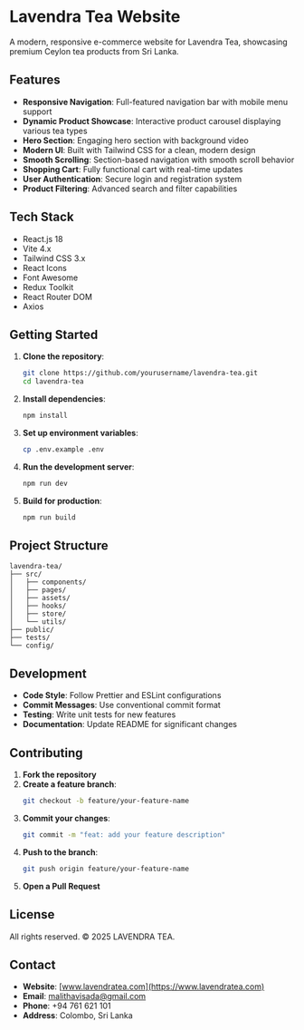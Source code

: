# Lavendra Tea Website

A modern, responsive e-commerce website for Lavendra Tea, showcasing premium Ceylon tea products from Sri Lanka.

## Features

- **Responsive Navigation**: Full-featured navigation bar with mobile menu support
- **Dynamic Product Showcase**: Interactive product carousel displaying various tea types  
- **Hero Section**: Engaging hero section with background video
- **Modern UI**: Built with Tailwind CSS for a clean, modern design
- **Smooth Scrolling**: Section-based navigation with smooth scroll behavior
- **Shopping Cart**: Fully functional cart with real-time updates
- **User Authentication**: Secure login and registration system
- **Product Filtering**: Advanced search and filter capabilities

## Tech Stack

- React.js 18
- Vite 4.x
- Tailwind CSS 3.x
- React Icons
- Font Awesome
- Redux Toolkit
- React Router DOM
- Axios

## Getting Started

1. **Clone the repository**:
    ```sh
    git clone https://github.com/yourusername/lavendra-tea.git
    cd lavendra-tea
    ```

2. **Install dependencies**:
    ```sh
    npm install
    ```

3. **Set up environment variables**:
    ```sh
    cp .env.example .env
    ```

4. **Run the development server**:
    ```sh
    npm run dev
    ```

5. **Build for production**:
    ```sh
    npm run build
    ```

## Project Structure 

```
lavendra-tea/
├── src/
│   ├── components/
│   ├── pages/
│   ├── assets/
│   ├── hooks/
│   ├── store/
│   └── utils/
├── public/
├── tests/
└── config/
```

## Development

- **Code Style**: Follow Prettier and ESLint configurations
- **Commit Messages**: Use conventional commit format
- **Testing**: Write unit tests for new features
- **Documentation**: Update README for significant changes

## Contributing

1. **Fork the repository**
2. **Create a feature branch**:
    ```sh
    git checkout -b feature/your-feature-name
    ```
3. **Commit your changes**:
    ```sh
    git commit -m "feat: add your feature description"
    ```
4. **Push to the branch**:
    ```sh
    git push origin feature/your-feature-name
    ```
5. **Open a Pull Request**

## License

All rights reserved. © 2025 LAVENDRA TEA.

## Contact

- **Website**: [www.lavendratea.com](https://www.lavendratea.com)
- **Email**: malithavisada@gmail.com
- **Phone**: +94 761 621 101
- **Address**: Colombo, Sri Lanka